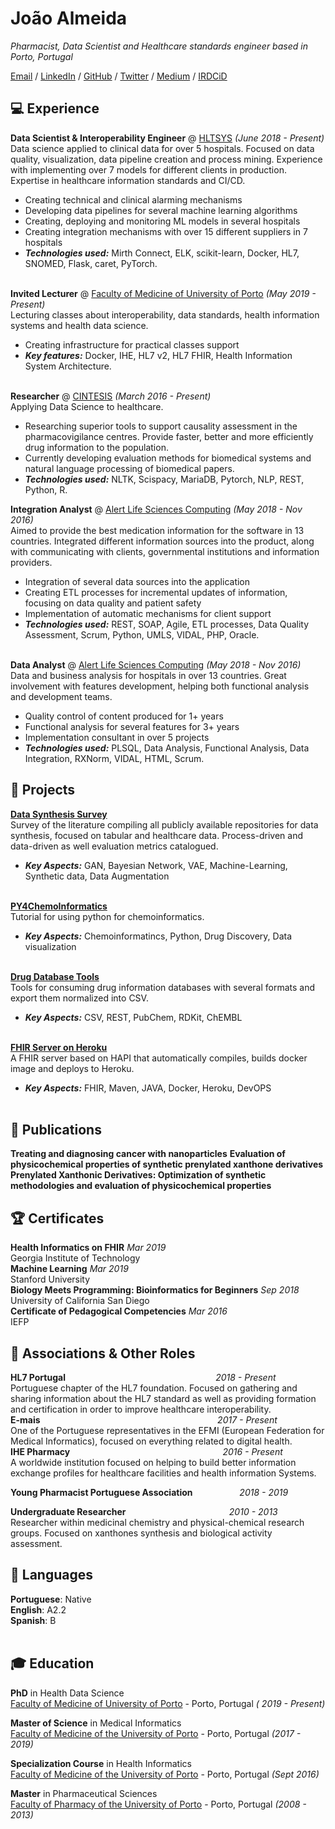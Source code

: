 # João Almeida
_Pharmacist, Data Scientist and Healthcare standards engineer based in Porto, Portugal_ <br>

[Email](mailto:joaofcalmeida@outlook.com) / [LinkedIn](https://www.linkedin.com/in/joaofilipealmeida/) / [GitHub](https://github.com/joofio/) / [Twitter](https://twitter.com/4Elemento/) / [Medium](https://jfcal.medium.com/) / [IRDCiD](https://orcid.org/0000-0003-0882-6547)

## 💻 Experience

**Data Scientist & Interoperability Engineer** @ [HLTSYS](http://hltsys.pt/) _(June 2018 - Present)_ <br>
Data science applied to clinical data for over 5 hospitals. Focused on data quality, visualization, data pipeline creation and process mining. Experience with implementing over 7 models for different clients in production. Expertise in healthcare information standards and CI/CD.    
  - Creating technical and clinical alarming mechanisms
  - Developing data pipelines for several machine learning algorithms
  - Creating, deploying and monitoring ML models in several hospitals
  - Creating integration mechanisms with over 15 different suppliers in 7 hospitals
  - **_Technologies used:_** Mirth Connect, ELK, scikit-learn, Docker, HL7, SNOMED, Flask, caret, PyTorch.
<br><br>

**Invited Lecturer** @ [Faculty of Medicine of University of Porto](https://sigarra.up.pt/fmup/pt/web_page.inicial) _(May 2019 - Present)_ <br>
Lecturing classes about interoperability, data standards, health information systems and health data science.
  - Creating infrastructure for practical classes support
  - **_Key features:_** Docker, IHE, HL7 v2, HL7 FHIR, Health Information System Architecture.
<br><br>

**Researcher** @ [CINTESIS](http://cintesis.eu/pt/homepage/) _(March 2016 - Present)_ <br>
Applying Data Science to healthcare.
  - Researching superior tools to support causality assessment in the pharmacovigilance centres. Provide faster, better and more efficiently drug information to the population.
  - Currently developing evaluation methods for biomedical systems and natural language processing of biomedical papers.
  - **_Technologies used:_** NLTK, Scispacy, MariaDB, Pytorch, NLP, REST, Python, R.


**Integration Analyst** @ [Alert Life Sciences Computing](https://www.alert-online.com/) _(May 2018 - Nov 2016)_ <br>
Aimed to provide the best medication information for the software in 13 countries. Integrated different information sources into the product, along with communicating with clients, governmental institutions and information providers. 
  - Integration of several data sources into the application
  - Creating ETL processes for incremental updates of information, focusing on data quality and patient safety
  - Implementation of automatic mechanisms for client support
  - **_Technologies used:_** REST, SOAP, Agile, ETL processes, Data Quality Assessment, Scrum, Python, UMLS, VIDAL, PHP, Oracle.
  <br><br>

**Data Analyst** @ [Alert Life Sciences Computing](https://www.alert-online.com/) _(May 2018 - Nov 2016)_ <br>
Data and business analysis for hospitals in over 13 countries. Great involvement with features development, helping both functional analysis and development teams.
  - Quality control of content produced for 1+ years
  - Functional analysis for several features for 3+ years
  - Implementation consultant in over 5 projects
  - **_Technologies used:_** PLSQL, Data Analysis, Functional Analysis, Data Integration, RXNorm, VIDAL, HTML, Scrum.

## 📌 Projects

[**Data Synthesis Survey**](https://github.com/joofio/awesome-data-synthesis) <br>
Survey of the literature compiling all publicly available repositories for data synthesis, focused on tabular and healthcare data. Process-driven and data-driven as well evaluation metrics catalogued.
  - **_Key Aspects:_** GAN, Bayesian Network, VAE, Machine-Learning, Synthetic data, Data Augmentation
  <br><br>

[**PY4ChemoInformatics**](https://github.com/joofio/py4chemoinformatics) <br>
Tutorial for using python for chemoinformatics.
  - **_Key Aspects:_** Chemoinformatincs, Python, Drug Discovery, Data visualization
  <br><br>
  
[**Drug Database Tools**](https://github.com/joofio/DrugDatabasesTools) <br>
Tools for consuming drug information databases with several formats and export them normalized into CSV.
  - **_Key Aspects:_** CSV, REST, PubChem, RDKit, ChEMBL
  <br><br>

[**FHIR Server on Heroku**](https://github.com/joofio/hapi-fhir-jpaserver-starter) <br>
A FHIR server based on HAPI that automatically compiles, builds docker image and deploys to Heroku.
  - **_Key Aspects:_** FHIR, Maven, JAVA, Docker, Heroku, DevOPS
  <br><br>

## 📃 Publications
**Treating and diagnosing cancer with nanoparticles** 
**Evaluation of physicochemical properties of synthetic prenylated xanthone derivatives**
**Prenylated Xanthonic Derivatives: Optimization of synthetic methodologies and evaluation of physicochemical properties**

  
## 🏆 Certificates

**Health Informatics on FHIR**  _Mar 2019_   
Georgia Institute of Technology  
**Machine Learning** _Mar 2019_    
Stanford University  
**Biology Meets Programming: Bioinformatics for Beginners**    _Sep 2018_  
University of California San Diego  
**Certificate of Pedagogical Competencies**  _Mar 2016_  
IEFP

## 📢 Associations & Other Roles

**HL7 Portugal** $~~~~~~~~~~~~~~~~~~~~~~~~~~~~~~~~~~~~~~~~~~~~~~~~~~~~~~~~~~~$  _2018 - Present_   
Portuguese chapter of the HL7 foundation. Focused on gathering and sharing information about the HL7 standard as well as providing formation and certification in order to improve healthcare interoperability.  
**E-mais** $~~~~~~~~~~~~~~~~~~~~~~~~~~~~~~~~~~~~~~~~~~~~~~~~~~~~~~~~~~~~~~~~~~~~~~$   _2017 - Present_    
One of the Portuguese representatives in the EFMI (European Federation for Medical Informatics), focused on everything related to digital health.  
**IHE Pharmacy** $~~~~~~~~~~~~~~~~~~~~~~~~~~~~~~~~~~~~~~~~~~~~~~~~~~~~~~~~~~~~$  _2016 - Present_  
A worldwide institution focused on helping to build better information exchange profiles for healthcare facilities and health information Systems.

**Young Pharmacist Portuguese Association** $~~~~~~~~~~~~~~~~~$  _2018 - 2019_

**Undergraduate Researcher** $~~~~~~~~~~~~~~~~~~~~~~~~~~~~~~~~~~~~~~~~$  _2010 - 2013_  
Researcher within medicinal chemistry and physical-chemical research groups. Focused on xanthones synthesis and biological activity assessment.  


## 💬 Languages

**Portuguese**: Native <br>
**English**: A2.2 <br>
**Spanish**: B
<br><br>

## 🎓 Education

**PhD** in Health Data Science<br>
[Faculty of Medicine of University of Porto](https://sigarra.up.pt/fmup/pt/web_page.inicial) - Porto, Portugal  _( 2019 - Present)_ <br>

**Master of Science** in Medical Informatics<br>
[Faculty of Medicine of the University of Porto](https://sigarra.up.pt/fmup/pt/web_page.inicial) - Porto, Portugal _(2017 - 2019)_

**Specialization Course** in Health Informatics<br>
[Faculty of Medicine of the University of Porto](https://sigarra.up.pt/fmup/pt/web_page.inicial) - Porto, Portugal _(Sept 2016)_

**Master** in Pharmaceutical Sciences<br>
[Faculty of Pharmacy of the University of Porto](https://sigarra.up.pt/ffup/en/WEB_PAGE.INICIAL) - Porto, Portugal _(2008 - 2013)_